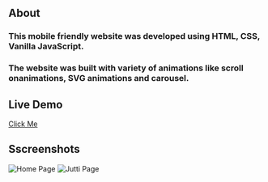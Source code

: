 ﻿## About

### This mobile friendly website was developed using HTML, CSS, Vanilla JavaScript.
### The website was built with variety of animations like scroll onanimations, SVG animations and carousel. 

## Live Demo

<a href="https://ekjotcollection.vercel.app/" target="_blank">Click Me</a>

## Sscreenshots

<img src="./demo-images/home.png" alt="Home Page">
<img src="./demo-images/jutti.png" alt="Jutti Page">